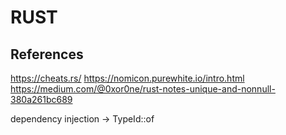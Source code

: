 # RUST

## References
https://cheats.rs/
https://nomicon.purewhite.io/intro.html
https://medium.com/@0xor0ne/rust-notes-unique-and-nonnull-380a261bc689


dependency injection -> TypeId::of